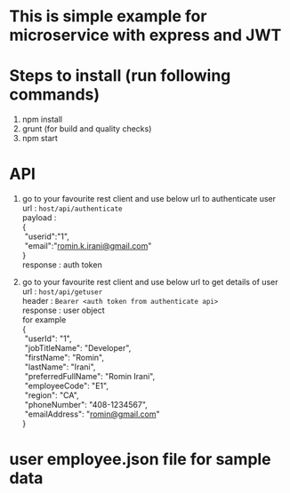 # This is simple example for microservice with express and JWT

# Steps to install (run following commands)

1) npm install
2) grunt (for build and quality checks)
3) npm start

# API
1) go to your favourite rest client and use below url to authenticate user<br />
	url : `host/api/authenticate`<br />
	payload : <br />{<br />
			&nbsp;"userid":"1",<br />
			&nbsp;"email":"romin.k.irani@gmail.com"<br />
		}<br />
	response : auth token<br />

2) go to your favourite rest client and use below url to get details of user<br />
	url : `host/api/getuser`<br />
	header : `Bearer <auth token from authenticate api>`<br />
	response : user object<br />
	for example<br />
	  {<br />
		  &nbsp;"userId": "1",<br />
		  &nbsp;"jobTitleName": "Developer",<br />
		  &nbsp;"firstName": "Romin",<br />
		  &nbsp;"lastName": "Irani",<br />
		  &nbsp;"preferredFullName": "Romin Irani",<br />
		  &nbsp;"employeeCode": "E1",<br />
		  &nbsp;"region": "CA",<br />
		  &nbsp;"phoneNumber": "408-1234567",<br />
		  &nbsp;"emailAddress": "romin@gmail.com"<br />
		}<br />
# user employee.json file for sample data<br />
